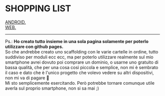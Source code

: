 # SHOPPING LIST

<a href="https://play.google.com/store/apps/details?id=io.kodular.caputoluca88.Shopping_List" target="_blank">ANDROID.</a><br>
<a href="https://lucapu88.github.io/vue.js-simple-exercise/" target="_blank">WEB.</a>
<br><hr>
Ps.: **Ho creato tutto insieme in una sola pagina solamente per poterlo utilizzare con github pages.** <br>
So che andrebbe creato uno scaffolding con le varie cartelle in ordine, tutto suddiviso per moduli ecc ecc, ma per poterlo utilizzare realmente sul mio smartphone avrei dovuto poi comprare un dominio, o usarne uno gratuito di bassa qualità, che per una cosa così piccola e semplice, non mi è sembrato il caso e dato che è l'unico progetto che volevo vedere su altri dispositivi, non mi va di pagare :rofl: <br>
Mi sto semplicemente esercitando. Però potrebbe tornare comunque utile averla sul proprio smartphone, non si sa mai ;)<br>
